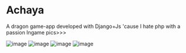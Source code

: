 # Achaya
A dragon game-app developed with Django+Js 'cause I hate php with a passion
Ingame pics>>>

![image](https://github.com/user-attachments/assets/04ed2d23-3718-4bf3-a1cd-40cb22143f99)
![image](https://github.com/user-attachments/assets/39e15a93-ac21-4b96-bf43-6f50d1357d7d)
![image](https://github.com/user-attachments/assets/22dbaace-b568-4ded-b531-5505da488a1d)
![image](https://github.com/user-attachments/assets/05616ea9-3918-4426-b08c-15cb7549ce32)
